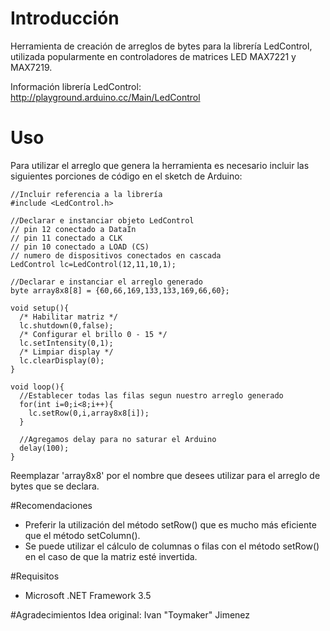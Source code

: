 # Introducción
Herramienta de creación de arreglos de bytes para la librería LedControl, utilizada popularmente en controladores de matrices LED MAX7221 y MAX7219.

Información librería LedControl: http://playground.arduino.cc/Main/LedControl

# Uso
Para utilizar el arreglo que genera la herramienta es necesario incluir las siguientes porciones de código en el sketch de Arduino:

```Arduino
//Incluir referencia a la librería
#include <LedControl.h>

//Declarar e instanciar objeto LedControl
// pin 12 conectado a DataIn 
// pin 11 conectado a CLK 
// pin 10 conectado a LOAD (CS)
// numero de dispositivos conectados en cascada
LedControl lc=LedControl(12,11,10,1);

//Declarar e instanciar el arreglo generado
byte array8x8[8] = {60,66,169,133,133,169,66,60};

void setup(){
  /* Habilitar matriz */
  lc.shutdown(0,false);
  /* Configurar el brillo 0 - 15 */
  lc.setIntensity(0,1);
  /* Limpiar display */
  lc.clearDisplay(0);
}

void loop(){
  //Establecer todas las filas segun nuestro arreglo generado
  for(int i=0;i<8;i++){
    lc.setRow(0,i,array8x8[i]);
  }
  
  //Agregamos delay para no saturar el Arduino
  delay(100);
}

```
Reemplazar 'array8x8' por el nombre que desees utilizar para el arreglo de bytes que se declara.

#Recomendaciones
- Preferir la utilización del método setRow() que es mucho más eficiente que el método setColumn().
- Se puede utilizar el cálculo de columnas o filas con el método setRow() en el caso de que la matriz esté invertida.

#Requisitos
- Microsoft .NET Framework 3.5

#Agradecimientos
Idea original: Ivan "Toymaker" Jimenez

